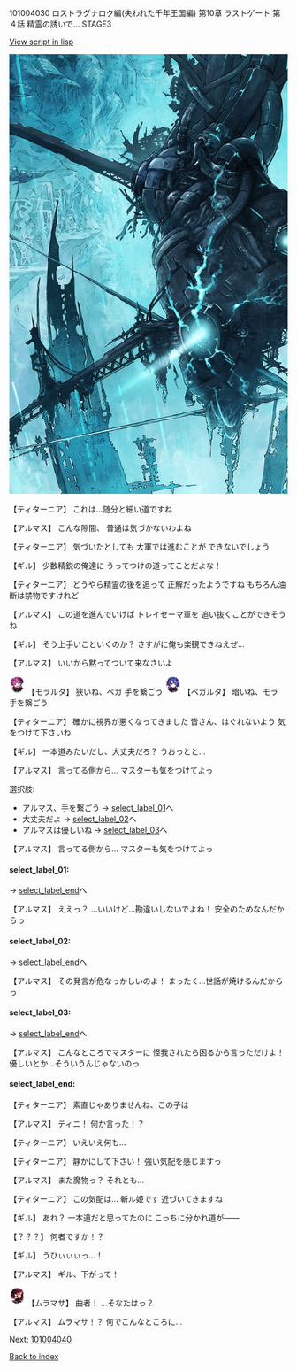101004030 ロストラグナロク編(失われた千年王国編) 第10章 ラストゲート 第４話 精霊の誘いで… STAGE3

[View script in lisp](../scripts/101004030.txt)

![underground_world_3.png](../images/backgrounds/underground_world_3.png)

【ティターニア】
これは…随分と細い道ですね

【アルマス】
こんな隙間、
普通は気づかないわよね

【ティターニア】
気づいたとしても
大軍では進むことが
できないでしょう

【ギル】
少数精鋭の俺達に
うってつけの道ってことだよな！

【ティターニア】
どうやら精霊の後を追って
正解だったようですね
もちろん油断は禁物ですけれど

【アルマス】
この道を進んでいけば
トレイセーマ軍を
追い抜くことができそうね

【ギル】
そう上手いこといくのか？
さすがに俺も楽観できねえぜ…

【アルマス】
いいから黙ってついて来なさいよ

<img src="../images/units/3104011.png" alt="3104011.png" height="34"/>
【モラルタ】
狭いね、ベガ
手を繋ごう

<img src="../images/units/3104111.png" alt="3104111.png" height="34"/>
【ベガルタ】
暗いね、モラ
手を繋ごう

【ティターニア】
確かに視界が悪くなってきました
皆さん、はぐれないよう
気をつけて下さいね

【ギル】
一本道みたいだし、大丈夫だろ？
うおっとと…

【アルマス】
言ってる側から…
マスターも気をつけてよっ

選択肢:
- アルマス、手を繋ごう → [select_label_01](#select_label_01)へ
- 大丈夫だよ → [select_label_02](#select_label_02)へ
- アルマスは優しいね → [select_label_03](#select_label_03)へ


【アルマス】
言ってる側から…
マスターも気をつけてよっ

#### select_label_01:
 → [select_label_end](#select_label_end)へ

【アルマス】
ええっ？
…いいけど…勘違いしないでよね！
安全のためなんだからっ

#### select_label_02:
 → [select_label_end](#select_label_end)へ

【アルマス】
その発言が危なっかしいのよ！
まったく…世話が焼けるんだからっ

#### select_label_03:
 → [select_label_end](#select_label_end)へ

【アルマス】
こんなところでマスターに
怪我されたら困るから言っただけよ！
優しいとか…そういうんじゃないのっ

#### select_label_end:

【ティターニア】
素直じゃありませんね、この子は

【アルマス】
ティニ！
何か言った！？

【ティターニア】
いえいえ何も…

【ティターニア】
静かにして下さい！
強い気配を感じますっ

【アルマス】
また魔物っ？
それとも…

【ティターニア】
この気配は…
斬ル姫です
近づいてきますね

【ギル】
あれ？
一本道だと思ってたのに
こっちに分かれ道が――

【？？？】
何者ですか！？

【ギル】
うひぃぃぃっ…！

【アルマス】
ギル、下がって！

<img src="../images/units/3102511.png" alt="3102511.png" height="34"/>
【ムラマサ】
曲者！
…そなたはっ？

【アルマス】
ムラマサ！？
何でこんなところに…

Next: [101004040](101004040.md)

[Back to index](index.md)
